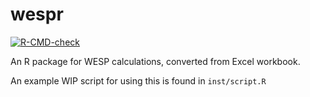 # wespr

<!-- badges: start -->
[![R-CMD-check](https://github.com/BCWF-Wetlands/wespr/actions/workflows/R-CMD-check.yaml/badge.svg)](https://github.com/BCWF-Wetlands/wespr/actions/workflows/R-CMD-check.yaml)
<!-- badges: end -->

An R package for WESP calculations, converted from Excel workbook.

An example WIP script for using this is found in `inst/script.R`
